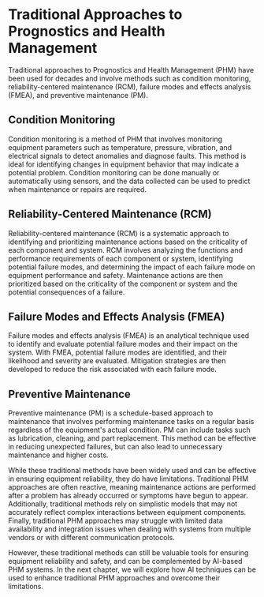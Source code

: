 Traditional Approaches to Prognostics and Health Management
============================================================================================================

Traditional approaches to Prognostics and Health Management (PHM) have been used for decades and involve methods such as condition monitoring, reliability-centered maintenance (RCM), failure modes and effects analysis (FMEA), and preventive maintenance (PM).

Condition Monitoring
--------------------

Condition monitoring is a method of PHM that involves monitoring equipment parameters such as temperature, pressure, vibration, and electrical signals to detect anomalies and diagnose faults. This method is ideal for identifying changes in equipment behavior that may indicate a potential problem. Condition monitoring can be done manually or automatically using sensors, and the data collected can be used to predict when maintenance or repairs are required.

Reliability-Centered Maintenance (RCM)
--------------------------------------

Reliability-centered maintenance (RCM) is a systematic approach to identifying and prioritizing maintenance actions based on the criticality of each component and system. RCM involves analyzing the functions and performance requirements of each component or system, identifying potential failure modes, and determining the impact of each failure mode on equipment performance and safety. Maintenance actions are then prioritized based on the criticality of the component or system and the potential consequences of a failure.

Failure Modes and Effects Analysis (FMEA)
-----------------------------------------

Failure modes and effects analysis (FMEA) is an analytical technique used to identify and evaluate potential failure modes and their impact on the system. With FMEA, potential failure modes are identified, and their likelihood and severity are evaluated. Mitigation strategies are then developed to reduce the risk associated with each failure mode.

Preventive Maintenance
----------------------

Preventive maintenance (PM) is a schedule-based approach to maintenance that involves performing maintenance tasks on a regular basis regardless of the equipment's actual condition. PM can include tasks such as lubrication, cleaning, and part replacement. This method can be effective in reducing unexpected failures, but can also lead to unnecessary maintenance and higher costs.

While these traditional methods have been widely used and can be effective in ensuring equipment reliability, they do have limitations. Traditional PHM approaches are often reactive, meaning maintenance actions are performed after a problem has already occurred or symptoms have begun to appear. Additionally, traditional methods rely on simplistic models that may not accurately reflect complex interactions between equipment components. Finally, traditional PHM approaches may struggle with limited data availability and integration issues when dealing with systems from multiple vendors or with different communication protocols.

However, these traditional methods can still be valuable tools for ensuring equipment reliability and safety, and can be complemented by AI-based PHM systems. In the next chapter, we will explore how AI techniques can be used to enhance traditional PHM approaches and overcome their limitations.
